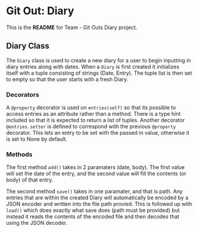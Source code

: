 # Git Out: Diary
This is the **README** for Team - Git Outs Diary project.


## Diary Class
The `Diary` class is used to create a new diary for a user to begin inputting in diary entries along with dates. When a `Diary` is first created it initializes itself with a tuple consisting of strings (Date, Entry). The tuple list is then set to empty so that the user starts with a fresh Diary. 

### Decorators
A `@property` decorator is used on `entries(self)` so that its possible to access entries as an attribute rather than a method. There is a type hint included so that it is expected to return a list of tuples.
Another decorator `@entries.setter` is defined to correspond with the previous `@property` decorator. This lets an entry to be set with the passed in value, otherwise it is set to None by default.

### Methods
The first method `add()` takes in 2 paramaters (date, body). The first value will set the date of the entry, and the second value will fill the contents (or body) of that entry.

The second method `save()` takes in one paramater, and that is path. Any entries that are within the created Diary will automatically be encoded by a JSON encoder and written into the file path provied.
This is followed up with `load()` which does exactly what save does (path must be provided) but instead it reads the contents of the encoded file and then decodes that using the JSON decoder.

